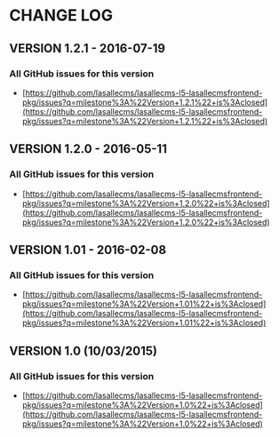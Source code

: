 # CHANGE LOG

## VERSION 1.2.1 - 2016-07-19

### All GitHub issues for this version
* [https://github.com/lasallecms/lasallecms-l5-lasallecmsfrontend-pkg/issues?q=milestone%3A%22Version+1.2.1%22+is%3Aclosed](https://github.com/lasallecms/lasallecms-l5-lasallecmsfrontend-pkg/issues?q=milestone%3A%22Version+1.2.1%22+is%3Aclosed)

## VERSION 1.2.0 - 2016-05-11

### All GitHub issues for this version
* [https://github.com/lasallecms/lasallecms-l5-lasallecmsfrontend-pkg/issues?q=milestone%3A%22Version+1.2.0%22+is%3Aclosed](https://github.com/lasallecms/lasallecms-l5-lasallecmsfrontend-pkg/issues?q=milestone%3A%22Version+1.2.0%22+is%3Aclosed)

## VERSION 1.01 - 2016-02-08

### All GitHub issues for this version
* [https://github.com/lasallecms/lasallecms-l5-lasallecmsfrontend-pkg/issues?q=milestone%3A%22Version+1.01%22+is%3Aclosed](https://github.com/lasallecms/lasallecms-l5-lasallecmsfrontend-pkg/issues?q=milestone%3A%22Version+1.01%22+is%3Aclosed)

## VERSION 1.0 (10/03/2015)

### All GitHub issues for this version
* [https://github.com/lasallecms/lasallecms-l5-lasallecmsfrontend-pkg/issues?q=milestone%3A%22Version+1.0%22+is%3Aclosed](https://github.com/lasallecms/lasallecms-l5-lasallecmsfrontend-pkg/issues?q=milestone%3A%22Version+1.0%22+is%3Aclosed)




